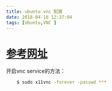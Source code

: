 ```yaml
---
title: ubuntu vnc 配置
date: 2018-04-10 12:37:04
tags: [Ubuntu,VNC ]
---
```

#  
<!--more-->

# [参考网址](http://blog.sina.com.cn/s/blog_484d87770102vl26.html)
开启vnc service的方法：
``` bash
    $ sudo x11vnc -forever -passwd ***
```